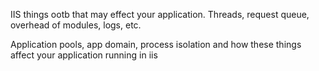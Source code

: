 IIS things ootb that may effect your application. Threads, request queue, overhead of modules, logs, etc.

Application pools, app domain, process isolation and how these things affect your application running in iis
